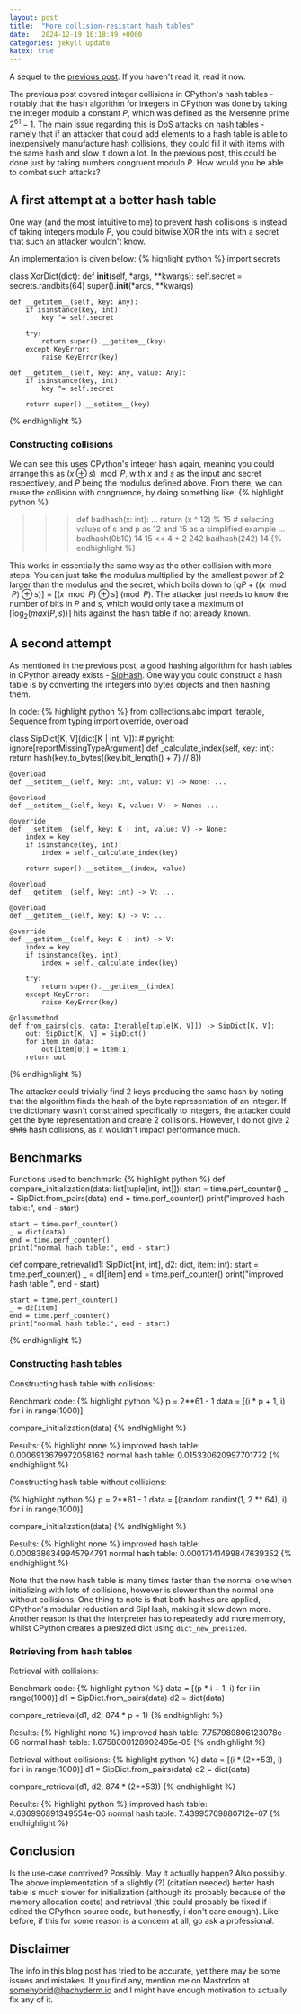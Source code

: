 ```yaml
---
layout: post
title:  "More collision-resistant hash tables"
date:   2024-12-19 10:18:49 +0000
categories: jekyll update
katex: true
---
```


A sequel to the [previous post](https://somehybrid.github.io/jekyll/update/2024/10/14/hash-collisions.html). If you haven't read it, read it now.

The previous post covered integer collisions in CPython's hash tables - notably that the hash algorithm for integers in CPython was done by taking the integer modulo a constant $P$, which was defined as the Mersenne prime $2^{61} - 1$. The main issue regarding this is DoS attacks on hash tables - namely that if an attacker that could add elements to a hash table is able to inexpensively manufacture hash collisions, they could fill it with items with the same hash and slow it down a lot. In the previous post, this could be done just by taking numbers congruent modulo $P$. How would you be able to combat such attacks?

## A first attempt at a better hash table
One way (and the most intuitive to me) to prevent hash collisions is instead of taking integers modulo $P$, you could bitwise XOR the ints with a secret that such an attacker wouldn't know.

An implementation is given below:
{% highlight python %}
import secrets

class XorDict(dict):
    def __init__(self, *args, **kwargs):
        self.secret = secrets.randbits(64)
        super().__init__(*args, **kwargs)

    def __getitem__(self, key: Any):
        if isinstance(key, int):
            key ^= self.secret

        try:
            return super().__getitem__(key)
        except KeyError:
            raise KeyError(key)

    def __getitem__(self, key: Any, value: Any):
        if isinstance(key, int):
            key ^= self.secret

        return super().__setitem__(key)
{% endhighlight %}

### Constructing collisions
We can see this uses CPython's integer hash again, meaning you could arrange this as $(x \oplus s) \mod {P}$, with $x$ and $s$ as the input and secret respectively, and $P$ being the modulus defined above. From there, we can reuse the collision with congruence, by doing something like:
{% highlight python %}
>>> def badhash(x: int):
...    return (x ^ 12) % 15  # selecting values of s and p as 12 and 15 as a simplified example
...
>>> badhash(0b10)
14
>>> 15 << 4 + 2
242
>>> badhash(242)
14
{% endhighlight %}

This works in essentially the same way as the other collision with more steps. You can just take the modulus multiplied by the smallest power of 2 larger than the modulus and the secret, which boils down to $[qP + ((x \mod P) \oplus s)] \equiv [(x \mod P) \oplus s] \pmod P$. The attacker just needs to know the number of bits in $P$ and $s$, which would only take a maximum of $\lceil \log_2(max(P, s)) \rceil$ hits against the hash table if not already known.

## A second attempt
As mentioned in the previous post, a good hashing algorithm for hash tables in CPython already exists - [SipHash](https://en.wikipedia.org/wiki/SipHash). One way you could construct a hash table is by converting the integers into bytes objects and then hashing them.

In code:
{% highlight python %}
from collections.abc import Iterable, Sequence
from typing import override, overload

class SipDict[K, V](dict[K | int, V]):  # pyright: ignore[reportMissingTypeArgument]
    def _calculate_index(self, key: int):
        return hash(key.to_bytes((key.bit_length() + 7) // 8))

    @overload
    def __setitem__(self, key: int, value: V) -> None: ...

    @overload
    def __setitem__(self, key: K, value: V) -> None: ...

    @override
    def __setitem__(self, key: K | int, value: V) -> None:
        index = key
        if isinstance(key, int):
            index = self._calculate_index(key)

        return super().__setitem__(index, value)

    @overload
    def __getitem__(self, key: int) -> V: ...

    @overload
    def __getitem__(self, key: K) -> V: ...

    @override
    def __getitem__(self, key: K | int) -> V:
        index = key
        if isinstance(key, int):
            index = self._calculate_index(key)

        try:
            return super().__getitem__(index)
        except KeyError:
            raise KeyError(key)

    @classmethod
    def from_pairs(cls, data: Iterable[tuple[K, V]]) -> SipDict[K, V]:
        out: SipDict[K, V] = SipDict()
        for item in data:
            out[item[0]] = item[1]
        return out
{% endhighlight %}

The attacker could trivially find 2 keys producing the same hash by noting that the algorithm finds the hash of the byte representation of an integer. If the dictionary wasn't constrained specifically to integers, the attacker could get the byte representation and create 2 collisions. However, I do not give 2 ~~shits~~ hash collisions, as it wouldn't impact performance much.

## Benchmarks

Functions used to benchmark:
{% highlight python %}
def compare_initialization(data: list[tuple[int, int]]):
    start = time.perf_counter()
    _ = SipDict.from_pairs(data)
    end = time.perf_counter()
    print("improved hash table:", end - start)

    start = time.perf_counter()
    _ = dict(data)
    end = time.perf_counter()
    print("normal hash table:", end - start)

def compare_retrieval(d1: SipDict[int, int], d2: dict, item: int):
    start = time.perf_counter()
    _ = d1[item]
    end = time.perf_counter()
    print("improved hash table:", end - start)

    start = time.perf_counter()
    _ = d2[item]
    end = time.perf_counter()
    print("normal hash table:", end - start)
{% endhighlight %}

### Constructing hash tables
Constructing hash table with collisions:

Benchmark code:
{% highlight python %}
p = 2**61 - 1
data = [(i * p + 1, i) for i in range(1000)]

compare_initialization(data)
{% endhighlight %}

Results:
{% highlight none %}
improved hash table: 0.0006913679972058162
normal hash table: 0.015330620997701772
{% endhighlight %}

Constructing hash table without collisions:

{% highlight python %}
p = 2**61 - 1
data = [(random.randint(1, 2 ** 64), i) for i in range(1000)]

compare_initialization(data)
{% endhighlight %}

Results:
{% highlight none %}
improved hash table: 0.0008386349945794791
normal hash table: 0.00017141499847639352
{% endhighlight %}

Note that the new hash table is many times faster than the normal one when initializing with lots of collisions, however is slower than the normal one without collisions. One thing to note is that both hashes are applied, CPython's modular reduction and SipHash, making it slow down more. Another reason is that the interpreter has to repeatedly add more memory, whilst CPython creates a presized dict using `dict_new_presized`.

### Retrieving from hash tables
Retrieval with collisions:

Benchmark code:
{% highlight python %}
data = [(p * i + 1, i) for i in range(1000)]
d1 = SipDict.from_pairs(data)
d2 = dict(data)

compare_retrieval(d1, d2, 874 * p + 1)
{% endhighlight %}

Results:
{% highlight none %}
improved hash table: 7.757989806123078e-06
normal hash table: 1.6758000128902495e-05
{% endhighlight %}

Retrieval without collisions:
{% highlight python %}
data = [(i * (2**53), i) for i in range(1000)]
d1 = SipDict.from_pairs(data)
d2 = dict(data)

compare_retrieval(d1, d2, 874 * (2**53))
{% endhighlight %}

Results:
{% highlight python %}
improved hash table: 4.636996891349554e-06
normal hash table: 7.43995769880712e-07
{% endhighlight %}

## Conclusion
Is the use-case contrived? Possibly. May it actually happen? Also possibly. The above implementation of a slightly (?) (citation needed) better hash table is much slower for initialization (although its probably because of the memory allocation costs) and retrieval (this could probably be fixed if I edited the CPython source code, but honestly, i don't care enough). Like before, if this for some reason is a concern at all, go ask a professional.

## Disclaimer
The info in this blog post has tried to be accurate, yet there may be some issues and mistakes. If you find any, mention me on Mastodon at somehybrid@hachyderm.io and I might have enough motivation to actually fix any of it.
